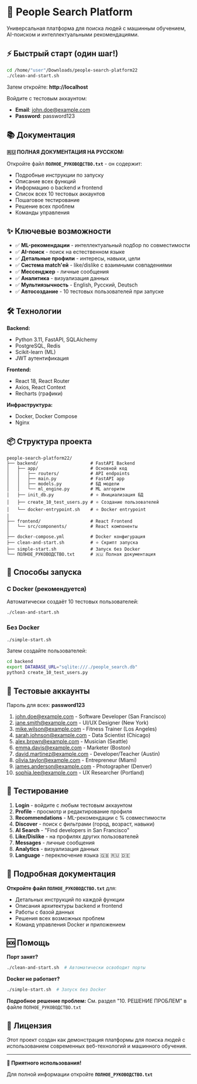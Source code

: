 # 🚀 People Search Platform

Универсальная платформа для поиска людей с машинным обучением, AI-поиском и интеллектуальными рекомендациями.

## ⚡ Быстрый старт (один шаг!)

```bash
cd /home/"user"/Downloads/people-search-platform22
./clean-and-start.sh
```

Затем откройте: **http://localhost**

Войдите с тестовым аккаунтом:
- **Email**: john.doe@example.com
- **Password**: password123

## 📚 Документация

**🇷🇺 ПОЛНАЯ ДОКУМЕНТАЦИЯ НА РУССКОМ:**

Откройте файл **`ПОЛНОЕ_РУКОВОДСТВО.txt`** - он содержит:
- Подробные инструкции по запуску
- Описание всех функций
- Информацию о backend и frontend
- Список всех 10 тестовых аккаунтов
- Пошаговое тестирование
- Решение всех проблем
- Команды управления

## ✨ Ключевые возможности

- ✅ **ML-рекомендации** - интеллектуальный подбор по совместимости
- ✅ **AI-поиск** - поиск на естественном языке
- ✅ **Детальные профили** - интересы, навыки, цели
- ✅ **Система match'ей** - like/dislike с взаимными совпадениями
- ✅ **Мессенджер** - личные сообщения
- ✅ **Аналитика** - визуализация данных
- ✅ **Мультиязычность** - English, Русский, Deutsch
- ✅ **Автосоздание** - 10 тестовых пользователей при запуске

## 🛠️ Технологии

**Backend:**
- Python 3.11, FastAPI, SQLAlchemy
- PostgreSQL, Redis
- Scikit-learn (ML)
- JWT аутентификация

**Frontend:**
- React 18, React Router
- Axios, React Context
- Recharts (графики)

**Инфраструктура:**
- Docker, Docker Compose
- Nginx

## 📦 Структура проекта

```
people-search-platform22/
├── backend/                    # FastAPI Backend
│   ├── app/                    # Основной код
│   │   ├── routers/            # API endpoints
│   │   ├── main.py             # FastAPI app
│   │   ├── models.py           # БД модели
│   │   └── ml_engine.py        # ML алгоритм
│   ├── init_db.py              # ⭐ Инициализация БД
│   ├── create_10_test_users.py # ⭐ Создание пользователей
│   └── docker-entrypoint.sh    # ⭐ Docker entrypoint
│
├── frontend/                   # React Frontend
│   └── src/components/         # React компоненты
│
├── docker-compose.yml          # Docker конфигурация
├── clean-and-start.sh          # ⭐ Скрипт запуска
├── simple-start.sh             # Запуск без Docker
└── ПОЛНОЕ_РУКОВОДСТВО.txt      # 🇷🇺 Полная документация
```

## 🎯 Способы запуска

### С Docker (рекомендуется)

Автоматически создаёт 10 тестовых пользователей:

```bash
./clean-and-start.sh
```

### Без Docker

```bash
./simple-start.sh
```

Затем создайте пользователей:
```bash
cd backend
export DATABASE_URL="sqlite:///./people_search.db"
python3 create_10_test_users.py
```

## 👥 Тестовые аккаунты

Пароль для всех: **password123**

1. john.doe@example.com - Software Developer (San Francisco)
2. jane.smith@example.com - UI/UX Designer (New York)
3. mike.wilson@example.com - Fitness Trainer (Los Angeles)
4. sarah.johnson@example.com - Data Scientist (Chicago)
5. alex.brown@example.com - Musician (Seattle)
6. emma.davis@example.com - Marketer (Boston)
7. david.martinez@example.com - Developer/Teacher (Austin)
8. olivia.taylor@example.com - Entrepreneur (Miami)
9. james.anderson@example.com - Photographer (Denver)
10. sophia.lee@example.com - UX Researcher (Portland)

## 🧪 Тестирование

1. **Login** - войдите с любым тестовым аккаунтом
2. **Profile** - просмотр и редактирование профиля
3. **Recommendations** - ML-рекомендации с % совместимости
4. **Discover** - поиск с фильтрами (город, возраст, навыки)
5. **AI Search** - "Find developers in San Francisco"
6. **Like/Dislike** - на профилях других пользователей
7. **Messages** - личные сообщения
8. **Analytics** - визуализация данных
9. **Language** - переключение языка 🇬🇧 🇷🇺 🇩🇪

## 📖 Подробная документация

**Откройте файл `ПОЛНОЕ_РУКОВОДСТВО.txt`** для:
- Детальных инструкций по каждой функции
- Описания архитектуры backend и frontend
- Работы с базой данных
- Решения всех возможных проблем
- Команд управления Docker и приложением

## 🆘 Помощь

**Порт занят?**
```bash
./clean-and-start.sh  # Автоматически освободит порты
```

**Docker не работает?**
```bash
./simple-start.sh  # Запуск без Docker
```

**Подробное решение проблем:**
См. раздел "10. РЕШЕНИЕ ПРОБЛЕМ" в файле `ПОЛНОЕ_РУКОВОДСТВО.txt`

## 📝 Лицензия

Этот проект создан как демонстрация платформы для поиска людей с использованием современных веб-технологий и машинного обучения.

---

**🚀 Приятного использования!**

Для полной информации откройте **`ПОЛНОЕ_РУКОВОДСТВО.txt`**

